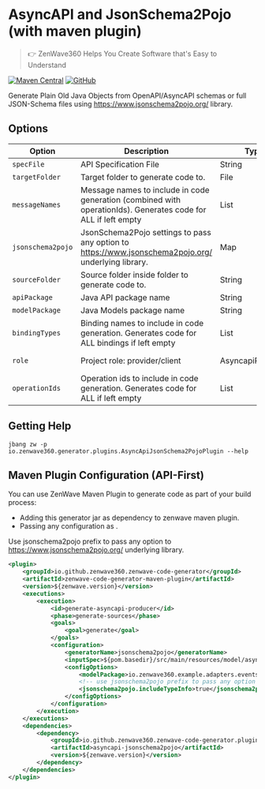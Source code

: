 # AsyncAPI and JsonSchema2Pojo (with maven plugin)
> 👉 ZenWave360 Helps You Create Software that's Easy to Understand

[![Maven Central](https://img.shields.io/maven-central/v/io.github.zenwave360.zenwave-code-generator/zenwave-code-generator.svg?label=Maven%20Central&logo=apachemaven)](https://search.maven.org/artifact/io.github.zenwave360.zenwave-code-generator/zenwave-code-generator)
[![GitHub](https://img.shields.io/github/license/ZenWave360/zenwave-code-generator)](https://github.com/ZenWave360/zenwave-code-generator/blob/main/LICENSE)

Generate Plain Old Java Objects from OpenAPI/AsyncAPI schemas or full JSON-Schema files using https://www.jsonschema2pojo.org/ library.

## Options

| **Option**        | **Description**                                                                                                | **Type**         | **Default**   | **Values**       |
|-------------------|----------------------------------------------------------------------------------------------------------------|------------------|---------------|------------------|
| `specFile`        | API Specification File                                                                                         | String           |               |                  |
| `targetFolder`    | Target folder to generate code to.                                                                             | File             |               |                  |
| `messageNames`    | Message names to include in code generation (combined with operationIds). Generates code for ALL if left empty | List             | []            |                  |
| `jsonschema2pojo` | JsonSchema2Pojo settings to pass any option to https://www.jsonschema2pojo.org/ underlying library.            | Map              | {}            |                  |
| `sourceFolder`    | Source folder inside folder to generate code to.                                                               | String           | src/main/java |                  |
| `apiPackage`      | Java API package name                                                                                          | String           |               |                  |
| `modelPackage`    | Java Models package name                                                                                       | String           |               |                  |
| `bindingTypes`    | Binding names to include in code generation. Generates code for ALL bindings if left empty                     | List             |               |                  |
| `role`            | Project role: provider/client                                                                                  | AsyncapiRoleType | provider      | provider, client |
| `operationIds`    | Operation ids to include in code generation. Generates code for ALL if left empty                              | List             | []            |                  |



## Getting Help

```shell
jbang zw -p io.zenwave360.generator.plugins.AsyncApiJsonSchema2PojoPlugin --help
```

## Maven Plugin Configuration (API-First)

You can use ZenWave Maven Plugin to generate code as part of your build process:

- Adding this generator jar as dependency to zenwave maven plugin.
- Passing any configuration as <configOptions>.

Use jsonschema2pojo prefix to pass any option to https://www.jsonschema2pojo.org/ underlying library.

```xml
<plugin>
    <groupId>io.github.zenwave360.zenwave-code-generator</groupId>
    <artifactId>zenwave-code-generator-maven-plugin</artifactId>
    <version>${zenwave.version}</version>
    <executions>
        <execution>
            <id>generate-asyncapi-producer</id>
            <phase>generate-sources</phase>
            <goals>
                <goal>generate</goal>
            </goals>
            <configuration>
                <generatorName>jsonschema2pojo</generatorName>
                <inputSpec>${pom.basedir}/src/main/resources/model/asyncapi.yml</inputSpec>
                <configOptions>
                    <modelPackage>io.zenwave360.example.adapters.events.model</modelPackage>
                    <!-- use jsonschema2pojo prefix to pass any option to jsonschema2pojo underlying library -->
                    <jsonschema2pojo.includeTypeInfo>true</jsonschema2pojo.includeTypeInfo>
                </configOptions>
            </configuration>
        </execution>
    </executions>
    <dependencies>
        <dependency>
            <groupId>io.github.zenwave360.zenwave-code-generator.plugins</groupId>
            <artifactId>asyncapi-jsonschema2pojo</artifactId>
            <version>${zenwave.version}</version>
        </dependency>
    </dependencies>
</plugin>
```

